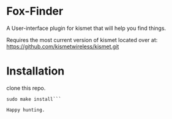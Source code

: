 # Fox-Finder
A User-interface plugin for kismet that will help you find things.

Requires the most current version of kismet located over at:
https://github.com/kismetwireless/kismet.git

# Installation
clone this repo.
```cd foxfinder
sudo make install```

Happy hunting.
